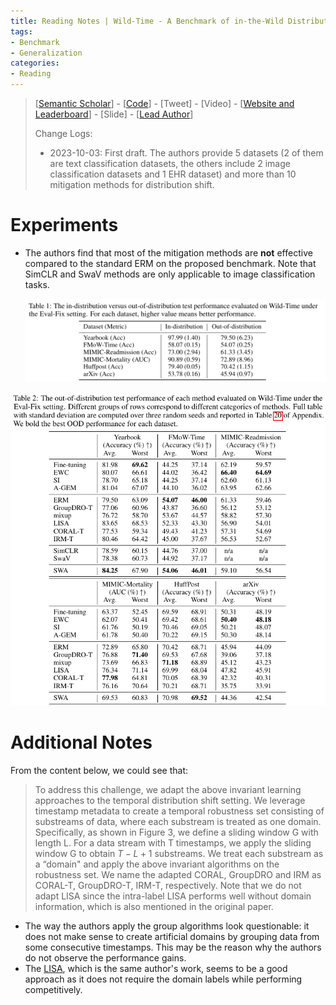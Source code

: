 ```yaml
---
title: Reading Notes | Wild-Time - A Benchmark of in-the-Wild Distribution Shift over Time
tags:
- Benchmark
- Generalization
categories:
- Reading
---
```


> [[Semantic Scholar](https://www.semanticscholar.org/paper/Wild-Time%3A-A-Benchmark-of-in-the-Wild-Distribution-Yao-Choi/629677e4ff2aceb951ccfdf3763956c75974c8e5)] - [[Code](https://github.com/huaxiuyao/Wild-Time)] - [Tweet] - [Video] - [[Website and Leaderboard](https://wild-time.github.io/)] - [Slide] - [[Lead Author](https://www.huaxiuyao.io/)]
>
> Change Logs:
>
> - 2023-10-03: First draft. The authors provide 5 datasets (2 of them are text classification datasets, the others include 2 image classification datasets and 1 EHR dataset) and more than 10 mitigation methods for distribution shift.

# Experiments

- The authors find that most of the mitigation methods are **not** effective compared to the standard ERM on the proposed benchmark. Note that SimCLR and SwaV methods are only applicable to image classification tasks.

    ![image-20231003120134331](https://raw.githubusercontent.com/guanqun-yang/remote-images/master/2023/10/upgit_20231003_1696348894.png)

![image-20231003120318062](https://raw.githubusercontent.com/guanqun-yang/remote-images/master/2023/10/upgit_20231003_1696348998.png)



# Additional Notes

From the content below, we could see that:

> To address this challenge, we adapt the above invariant learning approaches to the temporal distribution shift setting. We leverage timestamp metadata to create a temporal robustness set consisting of substreams of data, where each substream is treated as one domain. Specifically, as shown in Figure 3, we define a sliding window G with length L. For a data stream with T timestamps, we apply the sliding window G to obtain $T − L + 1$ substreams. We treat each substream as a “domain" and apply the above invariant algorithms on the robustness set. We name the adapted CORAL, GroupDRO and IRM as CORAL-T, GroupDRO-T, IRM-T, respectively. Note that we do not adapt LISA since the intra-label LISA performs well without domain information, which is also mentioned in the original paper.

- The way the authors apply the group algorithms look questionable: it does not make sense to create artificial domains by grouping data from some consecutive timestamps. This may be the reason why the authors do not observe the performance gains.
- The [LISA](https://arxiv.org/abs/2201.00299), which is the same author's work, seems to be a good approach as it does not require the domain labels while performing competitively.


